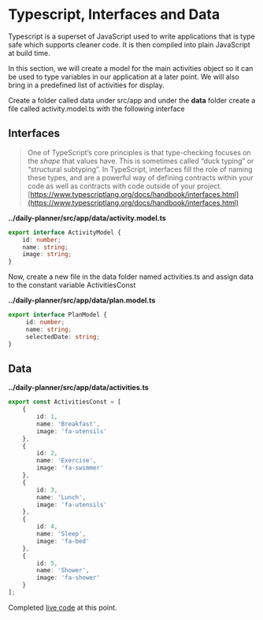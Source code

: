 # Typescript, Interfaces and Data

Typescript is a superset of JavaScript used to write applications that is type safe which supports cleaner code. It is then compiled into plain JavaScript at build time.

In this section, we will create a model for the main activities object so it can be used to type variables in our application at a later point. We will also bring in a predefined list of activities for display.

Create a folder called data under src/app and under the **data** folder create a file called activity.model.ts with the following interface

## Interfaces

> One of TypeScript’s core principles is that type-checking focuses on the _shape_ that values have. This is sometimes called “duck typing” or “structural subtyping”. In TypeScript, interfaces fill the role of naming these types, and are a powerful way of defining contracts within your code as well as contracts with code outside of your project. [https://www.typescriptlang.org/docs/handbook/interfaces.html](https://www.typescriptlang.org/docs/handbook/interfaces.html)

**../daily-planner/src/app/data/activity.model.ts**

```typescript
export interface ActivityModel {
    id: number;
    name: string;
    image: string;
}
```

Now, create a new file in the data folder named activities.ts and assign data to the constant variable ActivitiesConst

**../daily-planner/src/app/data/plan.model.ts**

```typescript
export interface PlanModel {
     id: number;
     name: string;
     selectedDate: string;
}
```

## Data

**../daily-planner/src/app/data/activities.ts**

```typescript
export const ActivitiesConst = [
    {
        id: 1,
        name: 'Breakfast',
        image: 'fa-utensils'
    },
    {
        id: 2,
        name: 'Exercise',
        image: 'fa-swimmer'
    },
    {
        id: 3,
        name: 'Lunch',
        image: 'fa-utensils'
    },
    {
        id: 4,
        name: 'Sleep',
        image: 'fa-bed'
    },
    {
        id: 5,
        name: 'Shower',
        image: 'fa-shower'
    }
];
```

Completed [live code](https://stackblitz.com/edit/setup) at this point.

